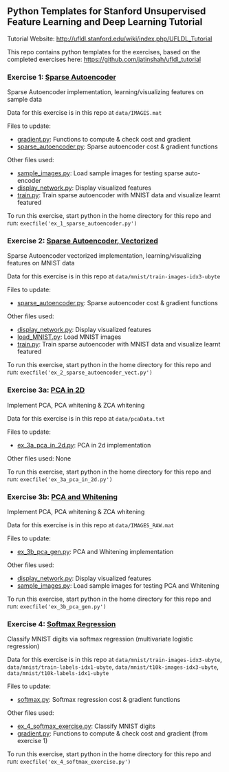 ## Python Templates for Stanford Unsupervised Feature Learning and Deep Learning Tutorial

Tutorial Website: http://ufldl.stanford.edu/wiki/index.php/UFLDL_Tutorial

This repo contains python templates for the exercises, based on the completed exercises here: https://github.com/jatinshah/ufldl_tutorial

### Exercise 1: [Sparse Autoencoder](http://ufldl.stanford.edu/wiki/index.php/Exercise:Sparse_Autoencoder)

Sparse Autoencoder implementation, learning/visualizing features on sample data

Data for this exercise is in this repo at `data/IMAGES.mat`

Files to update:
* [gradient.py](gradient.py): Functions to compute & check cost and gradient
* [sparse_autoencoder.py](sparse_autoencoder.py): Sparse autoencoder cost & gradient functions

Other files used:
* [sample_images.py](sample_images.py): Load sample images for testing sparse auto-encoder
* [display_network.py](display_network.py): Display visualized features
* [train.py](train.py): Train sparse autoencoder with MNIST data and visualize learnt featured

To run this exercise, start python in the home directory for this repo and run:
`execfile('ex_1_sparse_autoencoder.py')`

### Exercise 2: [Sparse Autoencoder, Vectorized](http://ufldl.stanford.edu/wiki/index.php/Exercise:Vectorization)

Sparse Autoencoder vectorized implementation, learning/visualizing features on MNIST data

Data for this exercise is in this repo at `data/mnist/train-images-idx3-ubyte`

Files to update:
* [sparse_autoencoder.py](sparse_autoencoder.py): Sparse autoencoder cost & gradient functions

Other files used:
* [display_network.py](display_network.py): Display visualized features
* [load_MNIST.py](load_MNIST.py): Load MNIST images
* [train.py](train.py): Train sparse autoencoder with MNIST data and visualize learnt featured

To run this exercise, start python in the home directory for this repo and run:
`execfile('ex_2_sparse_autoencoder_vect.py')`

### Exercise 3a: [PCA in 2D](http://deeplearning.stanford.edu/wiki/index.php/Exercise:PCA_in_2D)

Implement PCA, PCA whitening & ZCA whitening

Data for this exercise is in this repo at `data/pcaData.txt`

Files to update:
* [ex_3a_pca_in_2d.py](ex_3a_pca_in_2d.py): PCA in 2d implementation

Other files used:
None

To run this exercise, start python in the home directory for this repo and run:
`execfile('ex_3a_pca_in_2d.py')`

### Exercise 3b: [PCA and Whitening](http://deeplearning.stanford.edu/wiki/index.php/Exercise:PCA_and_Whitening)

Implement PCA, PCA whitening & ZCA whitening

Data for this exercise is in this repo at `data/IMAGES_RAW.mat`

Files to update:
* [ex_3b_pca_gen.py](ex_3b_pca_gen.py): PCA and Whitening implementation

Other files used:
* [display_network.py](display_network.py): Display visualized features
* [sample_images.py](sample_images.py): Load sample images for testing PCA and Whitening

To run this exercise, start python in the home directory for this repo and run:
`execfile('ex_3b_pca_gen.py')`

### Exercise 4: [Softmax Regression](http://ufldl.stanford.edu/wiki/index.php/Exercise:Softmax_Regression)

Classify MNIST digits via softmax regression (multivariate logistic regression)

Data for this exercise is in this repo at `data/mnist/train-images-idx3-ubyte`, `data/mnist/train-labels-idx1-ubyte`, `data/mnist/t10k-images-idx3-ubyte`, `data/mnist/t10k-labels-idx1-ubyte`

Files to update:
* [softmax.py](softmax.py): Softmax regression cost & gradient functions

Other files used:
* [ex_4_softmax_exercise.py](ex_4_softmax_exercise.py): Classify MNIST digits
* [gradient.py](gradient.py): Functions to compute & check cost and gradient (from exercise 1)

To run this exercise, start python in the home directory for this repo and run: `execfile('ex_4_softmax_exercise.py')`
